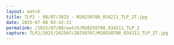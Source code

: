 ```yaml
---
layout: watch
title: TLP2 - 08/07/2025 - M20250708_034211_TLP_2T.jpg
date: 2025-07-08 03:42:11
permalink: /2025/07/08/watch/M20250708_034211_TLP_2
capture: TLP2/2025/202507/20250707/M20250708_034211_TLP_2T.jpg
---
```

